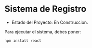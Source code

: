 <h1> Sistema de Registro </h1>

- Estado del Proyecto: En Construccion.

Para ejecutar el sistema, debes poner:

```npm install react```
